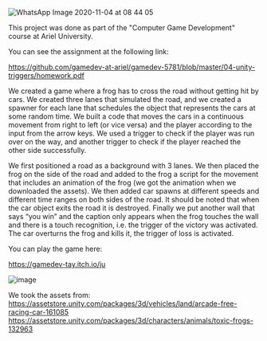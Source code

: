 ![WhatsApp Image 2020-11-04 at 08 44 05](https://user-images.githubusercontent.com/57855070/98078036-f4b04180-1e79-11eb-9bde-48b3d32a201f.jpeg)

This project was done as part of the "Computer Game Development" course at Ariel University.

You can see the assignment at the following link:

https://github.com/gamedev-at-ariel/gamedev-5781/blob/master/04-unity-triggers/homework.pdf

We created a game where a frog has to cross the road without getting hit by cars. We created three lanes that simulated the road, and we created a 
spawner for each lane that schedules the object that represents the cars at some random time. We built a code that moves the cars in a continuous 
movement from right to left (or vice versa) and the player according to the input from the arrow keys. We used a trigger to check if the player was run over on the way, 
and another trigger to check if the player reached the other side successfully.

We first positioned a road as a background with 3 lanes. We then placed the frog on the side of the road and added to the frog a script for the movement that includes an animation of the frog (we got the animation when we downloaded the assets).
We then added car spawns at different speeds and different time ranges on both sides of the road. It should be noted that when the car object exits the road it is destroyed.
Finally we put another wall that says “you win” and the caption only appears when the frog touches the wall and there is a touch recognition, i.e. the trigger of the victory was activated.
The car overturns the frog and kills it, the trigger of loss is activated.

You can play the game here:

https://gamedev-tay.itch.io/ju

![image](https://user-images.githubusercontent.com/57855070/99500757-74aecf00-2983-11eb-9c3d-5bbb5a1d6ab1.png)

We took the assets from: <br />
https://assetstore.unity.com/packages/3d/vehicles/land/arcade-free-racing-car-161085 <br />
https://assetstore.unity.com/packages/3d/characters/animals/toxic-frogs-132963 <br />

